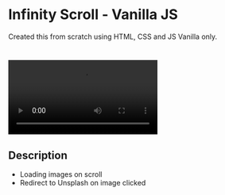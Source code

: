 <h1>Infinity Scroll - Vanilla JS</h1>
<p>Created this from scratch using HTML, CSS and JS Vanilla only.</p>
<h1 />

![Demo](https://github.com/TomLaz/js-infinity-scroll/blob/main/public/example1.wmv?raw=true)

<h2>Description</h2>
<ul>
<li>Loading images on scroll</li>
<li>Redirect to Unsplash on image clicked</li>
</ul>